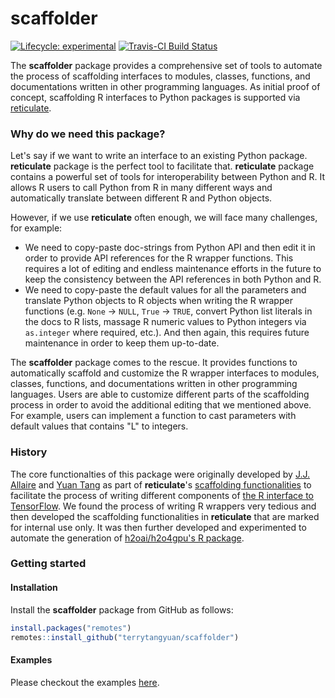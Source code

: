 # scaffolder

[![Lifecycle: experimental](https://img.shields.io/badge/lifecycle-experimental-orange.svg)](https://www.tidyverse.org/lifecycle/#experimental)
[![Travis-CI Build
Status](https://travis-ci.org/terrytangyuan/scaffolder.svg?branch=master)](https://travis-ci.org/terrytangyuan/scaffolder)

The **scaffolder** package provides a comprehensive set of tools to automate the process of scaffolding interfaces to modules, classes, functions, and documentations written in other programming languages. As initial proof of concept, scaffolding R interfaces to Python packages is supported via [reticulate](https://github.com/rstudio/reticulate).

### Why do we need this package?

Let's say if we want to write an interface to an existing Python package. **reticulate** package is the perfect tool to facilitate that. **reticulate** package contains a powerful set of tools for interoperability between Python and R. It allows R users to call Python from R in many different ways and automatically translate between different R and Python objects.

However, if we use **reticulate** often enough, we will face many challenges, for example:

* We need to copy-paste doc-strings from Python API and then edit it in order to provide API references for the R wrapper functions. This requires a lot of editing and endless maintenance efforts in the future to keep the consistency between the API references in both Python and R.
* We need to copy-paste the default values for all the parameters and translate Python objects to R objects when writing the R wrapper functions (e.g. `None` -> `NULL`, `True` -> `TRUE`, convert Python list literals in the docs to R lists, massage R numeric values to Python integers via `as.integer` where required, etc.). And then again, this requires future maintenance in order to keep them up-to-date.

The **scaffolder** package comes to the rescue. It provides functions to automatically scaffold and customize the R wrapper interfaces to modules, classes, functions, and documentations written in other programming languages. Users are able to customize different parts of the scaffolding process in order to avoid the additional editing that we mentioned above. For example, users can implement a function to cast parameters with default values that contains "L" to integers.

### History

The core functionalties of this package were originally developed by [J.J. Allaire](https://github.com/jjallaire) and [Yuan Tang](https://github.com/terrytangyuan) as part of **reticulate**'s [scaffolding functionalities](https://github.com/rstudio/reticulate/blob/a046bd12eecc7c879ff14637367d661c707b5d8d/R/wrapper.R) to facilitate the process of writing different components of [the R interface to TensorFlow](https://tensorflow.rstudio.com/). We found the process of writing R wrappers very tedious and then developed the scaffolding functionalities in **reticulate** that are marked for internal use only. It was then further developed and experimented to automate the generation of [h2oai/h2o4gpu's R package](https://github.com/h2oai/h2o4gpu/tree/2af2bc75cef4ad93a28b80c1359c2cefe758a643/src/interface_r/).

### Getting started

#### Installation

Install the **scaffolder** package from GitHub as follows:

```r
install.packages("remotes")
remotes::install_github("terrytangyuan/scaffolder")
```

#### Examples

Please checkout the examples [here](https://terrytangyuan.github.io/scaffolder/articles/intro.html).
